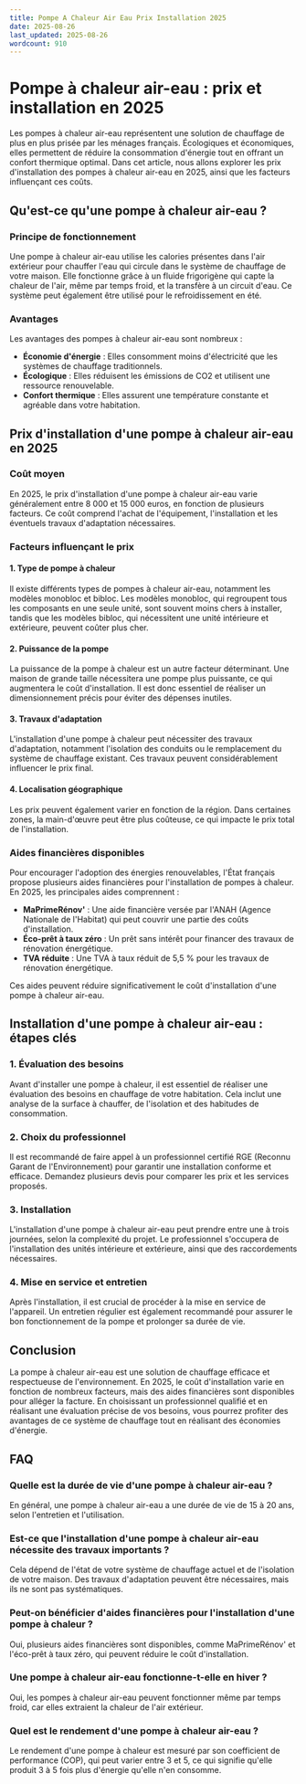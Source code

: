 ```yaml
---
title: Pompe A Chaleur Air Eau Prix Installation 2025
date: 2025-08-26
last_updated: 2025-08-26
wordcount: 910
---
```


# Pompe à chaleur air-eau : prix et installation en 2025

Les pompes à chaleur air-eau représentent une solution de chauffage de plus en plus prisée par les ménages français. Écologiques et économiques, elles permettent de réduire la consommation d'énergie tout en offrant un confort thermique optimal. Dans cet article, nous allons explorer les prix d'installation des pompes à chaleur air-eau en 2025, ainsi que les facteurs influençant ces coûts.

## Qu'est-ce qu'une pompe à chaleur air-eau ?

### Principe de fonctionnement

Une pompe à chaleur air-eau utilise les calories présentes dans l'air extérieur pour chauffer l'eau qui circule dans le système de chauffage de votre maison. Elle fonctionne grâce à un fluide frigorigène qui capte la chaleur de l'air, même par temps froid, et la transfère à un circuit d'eau. Ce système peut également être utilisé pour le refroidissement en été.

### Avantages

Les avantages des pompes à chaleur air-eau sont nombreux :
- **Économie d'énergie** : Elles consomment moins d'électricité que les systèmes de chauffage traditionnels.
- **Écologique** : Elles réduisent les émissions de CO2 et utilisent une ressource renouvelable.
- **Confort thermique** : Elles assurent une température constante et agréable dans votre habitation.

## Prix d'installation d'une pompe à chaleur air-eau en 2025

### Coût moyen

En 2025, le prix d'installation d'une pompe à chaleur air-eau varie généralement entre 8 000 et 15 000 euros, en fonction de plusieurs facteurs. Ce coût comprend l'achat de l'équipement, l'installation et les éventuels travaux d'adaptation nécessaires.

### Facteurs influençant le prix

#### 1. **Type de pompe à chaleur**

Il existe différents types de pompes à chaleur air-eau, notamment les modèles monobloc et bibloc. Les modèles monobloc, qui regroupent tous les composants en une seule unité, sont souvent moins chers à installer, tandis que les modèles bibloc, qui nécessitent une unité intérieure et extérieure, peuvent coûter plus cher.

#### 2. **Puissance de la pompe**

La puissance de la pompe à chaleur est un autre facteur déterminant. Une maison de grande taille nécessitera une pompe plus puissante, ce qui augmentera le coût d'installation. Il est donc essentiel de réaliser un dimensionnement précis pour éviter des dépenses inutiles.

#### 3. **Travaux d'adaptation**

L'installation d'une pompe à chaleur peut nécessiter des travaux d'adaptation, notamment l'isolation des conduits ou le remplacement du système de chauffage existant. Ces travaux peuvent considérablement influencer le prix final.

#### 4. **Localisation géographique**

Les prix peuvent également varier en fonction de la région. Dans certaines zones, la main-d'œuvre peut être plus coûteuse, ce qui impacte le prix total de l'installation.

### Aides financières disponibles

Pour encourager l'adoption des énergies renouvelables, l'État français propose plusieurs aides financières pour l'installation de pompes à chaleur. En 2025, les principales aides comprennent :

- **MaPrimeRénov'** : Une aide financière versée par l'ANAH (Agence Nationale de l'Habitat) qui peut couvrir une partie des coûts d'installation.
- **Éco-prêt à taux zéro** : Un prêt sans intérêt pour financer des travaux de rénovation énergétique.
- **TVA réduite** : Une TVA à taux réduit de 5,5 % pour les travaux de rénovation énergétique.

Ces aides peuvent réduire significativement le coût d'installation d'une pompe à chaleur air-eau.

## Installation d'une pompe à chaleur air-eau : étapes clés

### 1. **Évaluation des besoins**

Avant d'installer une pompe à chaleur, il est essentiel de réaliser une évaluation des besoins en chauffage de votre habitation. Cela inclut une analyse de la surface à chauffer, de l'isolation et des habitudes de consommation.

### 2. **Choix du professionnel**

Il est recommandé de faire appel à un professionnel certifié RGE (Reconnu Garant de l'Environnement) pour garantir une installation conforme et efficace. Demandez plusieurs devis pour comparer les prix et les services proposés.

### 3. **Installation**

L'installation d'une pompe à chaleur air-eau peut prendre entre une à trois journées, selon la complexité du projet. Le professionnel s'occupera de l'installation des unités intérieure et extérieure, ainsi que des raccordements nécessaires.

### 4. **Mise en service et entretien**

Après l'installation, il est crucial de procéder à la mise en service de l'appareil. Un entretien régulier est également recommandé pour assurer le bon fonctionnement de la pompe et prolonger sa durée de vie.

## Conclusion

La pompe à chaleur air-eau est une solution de chauffage efficace et respectueuse de l'environnement. En 2025, le coût d'installation varie en fonction de nombreux facteurs, mais des aides financières sont disponibles pour alléger la facture. En choisissant un professionnel qualifié et en réalisant une évaluation précise de vos besoins, vous pourrez profiter des avantages de ce système de chauffage tout en réalisant des économies d'énergie.

## FAQ

### Quelle est la durée de vie d'une pompe à chaleur air-eau ?

En général, une pompe à chaleur air-eau a une durée de vie de 15 à 20 ans, selon l'entretien et l'utilisation.

### Est-ce que l'installation d'une pompe à chaleur air-eau nécessite des travaux importants ?

Cela dépend de l'état de votre système de chauffage actuel et de l'isolation de votre maison. Des travaux d'adaptation peuvent être nécessaires, mais ils ne sont pas systématiques.

### Peut-on bénéficier d'aides financières pour l'installation d'une pompe à chaleur ?

Oui, plusieurs aides financières sont disponibles, comme MaPrimeRénov' et l'éco-prêt à taux zéro, qui peuvent réduire le coût d'installation.

### Une pompe à chaleur air-eau fonctionne-t-elle en hiver ?

Oui, les pompes à chaleur air-eau peuvent fonctionner même par temps froid, car elles extraient la chaleur de l'air extérieur.

### Quel est le rendement d'une pompe à chaleur air-eau ?

Le rendement d'une pompe à chaleur est mesuré par son coefficient de performance (COP), qui peut varier entre 3 et 5, ce qui signifie qu'elle produit 3 à 5 fois plus d'énergie qu'elle n'en consomme.